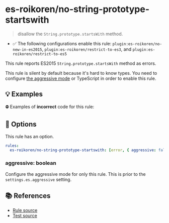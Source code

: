 # es-roikoren/no-string-prototype-startswith
> disallow the `String.prototype.startsWith` method.

- ✅ The following configurations enable this rule: `plugin:es-roikoren/no-new-in-es2015`, `plugin:es-roikoren/restrict-to-es3`, and `plugin:es-roikoren/restrict-to-es5`

This rule reports ES2015 `String.prototype.startsWith` method as errors.

This rule is silent by default because it's hard to know types. You need to configure [the aggressive mode](../#the-aggressive-mode) or TypeScript in order to enable this rule.

## 💡 Examples

⛔ Examples of **incorrect** code for this rule:

<eslint-playground type="bad" code="/*eslint es-roikoren/no-string-prototype-startswith: [error, { aggressive: true }] */
foo.startsWith(&quot;a&quot;)
" />

## 🔧 Options

This rule has an option.

```yml
rules:
  es-roikoren/no-string-prototype-startswith: [error, { aggressive: false }]
```

### aggressive: boolean

Configure the aggressive mode for only this rule.
This is prior to the `settings.es.aggressive` setting.

## 📚 References

- [Rule source](https://github.com/roikoren755/eslint-plugin-es/blob/v0.0.1/src/rules/no-string-prototype-startswith.ts)
- [Test source](https://github.com/roikoren755/eslint-plugin-es/blob/v0.0.1/tests/src/rules/no-string-prototype-startswith.ts)
